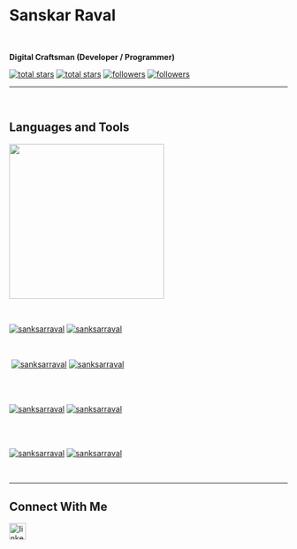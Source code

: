 <!---
sanksarraval/sanksarraval is a ✨ special ✨ repository because its `README.md` (this file) appears on your GitHub profile.
You can click the Preview link to take a look at your changes.
--->
<h1> Sanskar Raval</h1>
<br /> 

                    
**Digital Craftsman (Developer / Programmer)**

                    

<p align="left"></p>
<p align="left"> 
  <a href="https://github.com/sanksarraval?tab=repositories&sort=stargazers#gh-light-mode-only">
    <img alt="total stars" title="Total stars on GitHub" src="https://custom-icon-badges.demolab.com/github/stars/sanksarraval?color=3ea97d&style=for-the-badge&labelColor=40b682&logo=star#gh-light-mode-only"/></a>
  
  <a href="https://github.com/sanksarraval?tab=repositories&sort=stargazers#gh-dark-mode-only">
    <img alt="total stars" title="Total stars on GitHub" src="https://custom-icon-badges.demolab.com/github/stars/sanksarraval?color=655489&style=for-the-badge&labelColor=c691e9&logo=star#gh-dark-mode-only"/></a>
  
  <a href="https://github.com/sanksarraval?tab=followers#gh-light-mode-only">
    <img alt="followers" title="Follow me on Github" src="https://custom-icon-badges.demolab.com/github/followers/sanksarraval?color=2c4954&labelColor=2c3e50&style=for-the-badge&logo=person-add&label=Follow&logoColor=white#gh-light-mode-only"/></a>
    
  <a href="https://github.com/sanksarraval?tab=followers#gh-dark-mode-only">
    <img alt="followers" title="Follow me on Github" src="https://custom-icon-badges.demolab.com/github/followers/sanksarraval?color=dacc84&labelColor=f9e692&style=for-the-badge&logo=person-add&label=Follow&logoColor=white#gh-dark-mode-only"/></a>
</p>

---
<br />

                    

<h2>Languages and Tools</h2> 
<p align="left">
<img width="280px"  src="https://skillicons.dev/icons?i=&perline=9"  />
</p>
<br />

                    

<p><a href="https://github.com/sanksarraval#gh-dark-mode-only" target="_blank"><img align="center" src="https://github-readme-stats.vercel.app/api/top-langs/?username=sanksarraval&langs_count=6&show_icon=true&layout=compact&theme=nightowl#gh-dark-mode-only" alt="sanksarraval" /></a>
  <a href="https://github.com/sanksarraval#gh-light-mode-only" target="_blank"><img align="center" src="https://github-readme-stats.vercel.app/api/top-langs/?username=sanksarraval&langs_count=6&show_icon=true&layout=compact&theme=vue#gh-light-mode-only" alt="sanksarraval" /></a>
</p>

<br />

<p>&nbsp;<a href="https://github.com/sanksarraval#gh-dark-mode-only" target="_blank"><img align="center" src="https://github-readme-stats.vercel.app/api?username=sanksarraval&count_private=true&show_icons=true&theme=nightowl#gh-dark-mode-only" alt="sanksarraval" /></a>
<a href="https://github.com/sanksarraval#gh-light-mode-only" target="_blank"><img align="center" src="https://github-readme-stats.vercel.app/api?username=sanksarraval&count_private=true&show_icons=true&theme=vue#gh-light-mode-only" alt="sanksarraval" /></a>
</p> 
<br>
<br />

<p><a href="https://github.com/sanksarraval#gh-dark-mode-only" target="_blank"><img align="center" src="https://streak-stats.demolab.com?user=sanksarraval&theme=nightowl#gh-dark-mode-only" alt="sanksarraval"/></a>
<a href="https://github.com/sanksarraval#gh-light-mode-only" target="_blank"><img align="center" src="https://streak-stats.demolab.com?user=sanksarraval&theme=vue#gh-light-mode-only" alt="sanksarraval"/></a></p>
<br/>
<br />

<p><a href="https://github.com/sanksarraval#gh-dark-mode-only" target="_blank"><img align="center" src="https://github-readme-activity-graph.cyclic.app/graph?username=sanksarraval&theme=nightowl#gh-dark-mode-only" alt="sanksarraval" /></a>
<a href="https://github.com/sanksarraval#gh-light-mode-only" target="_blank"><img align="center" src="https://github-readme-activity-graph.cyclic.app/graph?username=sanksarraval&theme=vue#gh-light-mode-only" alt="sanksarraval" /></a></p>
<br/>

---




                    

<h2>Connect With Me</h2> 
<p align="left">
<a href="https://www.linkedin.com/in/sanskar-raval/" target="_blank"><img align="left" alt="linkedin" width="30px" style="padding-right: 10px;" src="https://cdn.jsdelivr.net/gh/devicons/devicon/icons/linkedin/linkedin-original.svg" /></a>
</p>
